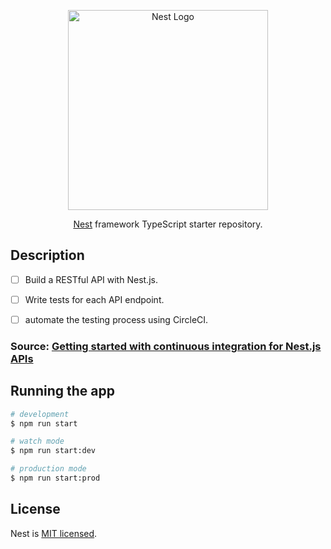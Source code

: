 <p align="center">
  <a href="http://nestjs.com/" target="blank"><img src="https://nestjs.com/img/logo_text.svg" width="320" alt="Nest Logo" /></a>
</p>

[travis-image]: https://api.travis-ci.org/nestjs/nest.svg?branch=master
[travis-url]: https://travis-ci.org/nestjs/nest
[linux-image]: https://img.shields.io/travis/nestjs/nest/master.svg?label=linux
[linux-url]: https://travis-ci.org/nestjs/nest
  
  <p align="center">
  <a href="https://github.com/nestjs/nest" >Nest</a> framework TypeScript starter repository.</p>
    <p align="center">
  
## Description
- [ ] Build a RESTful API with Nest.js.
- [ ] Write tests for each API endpoint.
- [ ] automate the testing process using CircleCI.


### Source: [Getting started with continuous integration for Nest.js APIs](https://circleci.com/blog/getting-started-with-nestjs-and-automatic-testing/)


## Running the app

```bash
# development
$ npm run start

# watch mode
$ npm run start:dev

# production mode
$ npm run start:prod
```
## License

  Nest is [MIT licensed](LICENSE).
